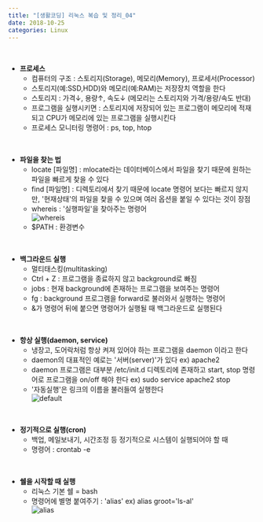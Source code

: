 ```yaml
---
title: "[생활코딩] 리눅스 복습 및 정리_04"
date: 2018-10-25
categories: Linux
---  
```

<br/>  

* **프로세스**  
  * 컴퓨터의 구조 : 스토리지(Storage), 메모리(Memory), 프로세서(Processor)  
  * 스토리지(예:SSD,HDD)와 메모리(예:RAM)는 저장장치 역할을 한다  
  * 스토리지 : 가격↓, 용량↑, 속도↓ (메모리는 스토리지와 가격/용량/속도 반대)  
  * 프로그램을 실행시키면 : 스토리지에 저장되어 있는 프로그램이 메모리에 적재되고 CPU가 메모리에 있는 프로그램을 실행시킨다  
  * 프로세스 모니터링 명령어 : ps, top, htop  

<br/>

* **파일을 찾는 법**  
  * locate [파일명] : mlocate라는 데이터베이스에서 파일을 찾기 때문에 원하는 파일을 빠르게 찾을 수 있다  
  * find [파일명] : 디렉토리에서 찾기 때문에 locate 명령어 보다는 빠르지 않지만, '현재상태'의 파일을 찾을 수 있으며 
  여러 옵션을 붙일 수 있다는 것이 장점  
  * whereis : '실행파일'을 찾아주는 명령어  
  ![whereis](https://user-images.githubusercontent.com/29648470/47469943-7ce8be80-d83e-11e8-8e1e-baf2a89ea190.PNG)  
  * $PATH : 환경변수  
  
<br/>  

* **백그라운드 실행**  
  * 멀티태스킹(multitasking)  
  * Ctrl + Z : 프로그램을 종료하지 않고 background로 빠짐  
  * jobs : 현재 background에 존재하는 프로그램을 보여주는 명령어  
  * fg : background 프로그램을 forward로 불러와서 실행하는 명령어  
  * &가 명령어 뒤에 붙으면 명령어가 실행될 때 백그라운드로 실행된다

<br/>

* **항상 실행(daemon, service)**  
  * 냉장고, 도어락처럼 항상 켜져 있어야 하는 프로그램을 daemon 이라고 한다  
  * daemon의 대표적인 예로는 '서버(server)'가 있다 ex) apache2  
  * daemon 프로그램은 대부분 /etc/init.d 디렉토리에 존재하고 start, stop 명령어로 프로그램을 on/off 해야 한다 ex) sudo service apache2 stop  
  * '자동실행'은 링크의 이름을 불러들여 실행한다  
  ![default](https://user-images.githubusercontent.com/29648470/47471499-7ad62e00-d845-11e8-983b-b18a8d4e1538.PNG)  
  
<br/>  

* **정기적으로 실행(cron)**  
  * 백업, 메일보내기, 시간조정 등 정기적으로 시스템이 실행되어야 할 때  
  * 명령어 : crontab -e  

<br/>  

* **쉘을 시작할 때 실행**  
  * 리눅스 기본 쉘 = bash   
  * 명령어에 별명 붙여주기 : 'alias' ex) alias groot='ls-al'  
  ![alias](https://user-images.githubusercontent.com/29648470/47472193-b9211c80-d848-11e8-88d1-9f669c50b7a7.PNG)  
  
<br/>  

  
  
  
  
  
  
  
  
  
  
  
  
  
  
  

  
